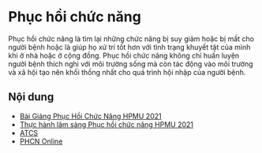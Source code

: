 # Phục hồi chức năng

Phục hồi chức năng là tìm lại những chức năng bị suy giảm hoặc bị mất cho người bệnh hoặc là giúp họ xử trí tốt hơn với tình trạng khuyết tật của mình khi ở nhà hoặc ở cộng đồng. Phục hồi chức năng không chỉ huấn luyện người bệnh thích nghi với môi trường sống mà còn tác động vào môi trường và xã hội tạo nên khối thống nhất cho quá trình hội nhập của người bệnh.

## Nội dung

- [Bài Giảng Phục Hồi Chức Năng HPMU 2021](https://youtube.com/playlist?list=PLL1t1-UomvZ_RY_8pBpYFpSf1EuuoCnI4)
- [Thực hành lâm sàng Phục hồi chức năng HPMU 2021](Thuc-hanh-lam-sang-PHCN_HPMU.md)
- [ATCS](https://atcs.ump.edu.vn)
- [PHCN Online](https://phcn-online.com)
